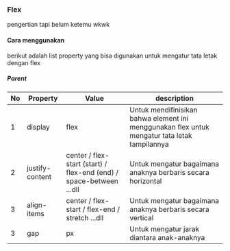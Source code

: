 ### Flex

pengertian tapi belum ketemu wkwk

#### Cara menggunakan

berikut adalah list property yang bisa digunakan untuk mengatur tata letak dengan flex

##### Parent

| No  | Property        | Value                                                               | description                                                                                   |
| --- | --------------- | ------------------------------------------------------------------- | --------------------------------------------------------------------------------------------- |
| 1   | display         | flex                                                                | Untuk mendifinisikan bahwa element ini menggunakan flex untuk mengatur tata letak tampilannya |
| 2   | justify-content | center / flex-start (start) / flex-end (end) / space-between ...dll | Untuk mengatur bagaimana anaknya berbaris secara horizontal                                   |
| 3   | align-items     | center / flex-start / flex-end / stretch ...dll                     | Untuk mengatur bagaimana anaknya berbaris secara vertical                                     |
| 3   | gap             | px                                                                  | Untuk mengatur jarak diantara anak-anaknya                                                    |


